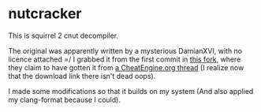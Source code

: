 # nutcracker

This is squirrel 2 cnut decompiler.

The original was apparently written by a mysterious DamianXVI, with no licence attached =/ I grabbed it from the first commit in [this fork][StLyn4/nutcracker], where they claim to have gotten it from [a CheatEngine.org thread][CE Thread] (I realize now that the download link there isn't dead oops).

I made some modifications so that it builds on my system (And also applied my clang-format because I could).

[StLyn4/nutcracker]: https://github.com/StLyn4/nutcracker
[CE Thread]: https://cheatengine.org/forum/viewtopic.php?p=5477214&sid=00a71666ea27fea14168c6d158f69724

